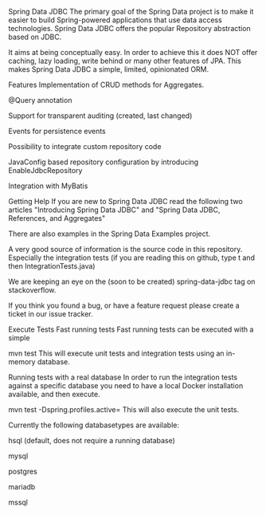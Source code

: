 Spring Data JDBC
The primary goal of the Spring Data project is to make it easier to build Spring-powered applications that use data access technologies. Spring Data JDBC offers the popular Repository abstraction based on JDBC.

It aims at being conceptually easy. In order to achieve this it does NOT offer caching, lazy loading, write behind or many other features of JPA. This makes Spring Data JDBC a simple, limited, opinionated ORM.

Features
Implementation of CRUD methods for Aggregates.

@Query annotation

Support for transparent auditing (created, last changed)

Events for persistence events

Possibility to integrate custom repository code

JavaConfig based repository configuration by introducing EnableJdbcRepository

Integration with MyBatis

Getting Help
If you are new to Spring Data JDBC read the following two articles "Introducing Spring Data JDBC" and "Spring Data JDBC, References, and Aggregates"

There are also examples in the Spring Data Examples project.

A very good source of information is the source code in this repository. Especially the integration tests (if you are reading this on github, type t and then IntegrationTests.java)

We are keeping an eye on the (soon to be created) spring-data-jdbc tag on stackoverflow.

If you think you found a bug, or have a feature request please create a ticket in our issue tracker.

Execute Tests
Fast running tests
Fast running tests can be executed with a simple

mvn test
This will execute unit tests and integration tests using an in-memory database.

Running tests with a real database
In order to run the integration tests against a specific database you need to have a local Docker installation available, and then execute.

mvn test -Dspring.profiles.active=<databasetype>
This will also execute the unit tests.

Currently the following databasetypes are available:

hsql (default, does not require a running database)

mysql

postgres

mariadb

mssql
